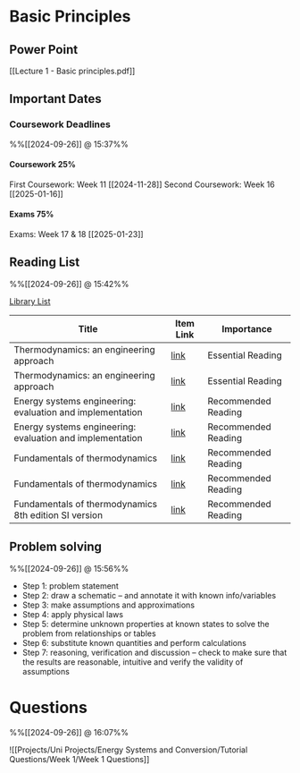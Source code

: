 
# Basic Principles

## Power Point
[[Lecture 1 - Basic principles.pdf]]

## Important Dates

### Coursework Deadlines
%%[[2024-09-26]] @ 15:37%%

#### Coursework 25%

First Coursework: Week 11 [[2024-11-28]]
Second Coursework: Week 16 [[2025-01-16]]

#### Exams 75%

Exams: Week 17 & 18 [[2025-01-23]]

## Reading List
%%[[2024-09-26]] @ 15:42%%

[Library List](https://rl.talis.com/3/lincoln/lists/66560B53-83CD-0FF0-A3CA-57FA2C04DDF6.html?lang=en-GB&login=1)

| Title                                                     | Item Link                                                                                  | Importance          |
| --------------------------------------------------------- | ------------------------------------------------------------------------------------------ | ------------------- |
| Thermodynamics: an engineering approach                   | [link](http://lists.library.lincoln.ac.uk/items/700A1300-A923-6046-4DFC-B6C4BA72498E.html) | Essential Reading   |
| Thermodynamics: an engineering approach                   | [link](http://lists.library.lincoln.ac.uk/items/86775CC6-DA8F-9F47-0C70-1E07013C508B.html) | Essential Reading   |
| Energy systems engineering: evaluation and implementation | [link](http://lists.library.lincoln.ac.uk/items/1ED8A019-9280-460C-4963-48BD6CE25165.html) | Recommended Reading |
| Energy systems engineering: evaluation and implementation | [link](http://lists.library.lincoln.ac.uk/items/89BC9F04-8D97-62F1-3E31-9281DD8D43C2.html) | Recommended Reading |
| Fundamentals of thermodynamics                            | [link](http://lists.library.lincoln.ac.uk/items/C14C911C-0B6F-3ACA-A2C3-B56DDAE6EF21.html) | Recommended Reading |
| Fundamentals of thermodynamics                            | [link](http://lists.library.lincoln.ac.uk/items/92F46C92-8934-D9F8-91CB-151B33F488AC.html) | Recommended Reading |
| Fundamentals of thermodynamics 8th edition SI version     | [link](http://lists.library.lincoln.ac.uk/items/7D3ADA3F-CED9-F2D4-533D-B0462330B039.html) | Recommended Reading |

## Problem solving
%%[[2024-09-26]] @ 15:56%%

 - Step 1: problem statement
 - Step 2: draw a schematic – and annotate it with known info/variables
 - Step 3: make assumptions and approximations
 - Step 4: apply physical laws
 - Step 5: determine unknown properties at known states to solve the problem from relationships or tables
 - Step 6: substitute known quantities and perform calculations
 - Step 7: reasoning, verification and discussion – check to make sure that the results are reasonable, intuitive and verify the validity of assumptions
 
# Questions
%%[[2024-09-26]] @ 16:07%%

![[Projects/Uni Projects/Energy Systems and Conversion/Tutorial Questions/Week 1/Week 1 Questions]]
